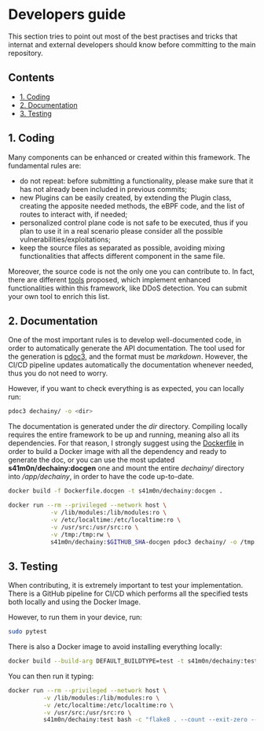 # Developers guide

This section tries to point out most of the best practises and tricks that internat and external developers should know before committing to the main repository.

## Contents

- [1. Coding](#1-coding)
- [2. Documentation](#3-documentation)
- [3. Testing](#3-testing)

## 1. Coding

Many components can be enhanced or created within this framework. The fundamental rules are:

- do not repeat: before submitting a functionality, please make sure that it has not already been included in previous commits;
- new Plugins can be easily created, by extending the Plugin class, creating the apposite needed methods, the eBPF code, and the list of routes to interact with, if needed;
- personalized control plane code is not safe to be executed, thus if you plan to use it in a real scenario please consider all the possible vulnerabilities/exploitations;
- keep the source files as separated as possible, avoiding mixing functionalities that affects different component in the same file.

Moreover, the source code is not the only one you can contribute to. In fact, there are different [tools](../tools) proposed, which implement enhanced functionalities within this framework, like DDoS detection. You can submit your own tool to enrich this list.

## 2. Documentation

One of the most important rules is to develop well-documented code, in order to automatically generate the API documentation.
The tool used for the generation is [pdoc3](https://pypi.org/project/pdoc3/), and the format must be *markdown*. However, the CI/CD pipeline updates automatically the documentation whenever needed, thus you do not need to worry.

However, if you want to check everything is as expected, you can locally run:

```bash
pdoc3 dechainy/ -o <dir>
```

The documentation is generated under the *dir* directory. Compiling locally requires the entire framework to be up and running, meaning also all its dependencies. For that reason, I strongly suggest using the [Dockerfile](../Dockerfile.docgen) in order to build a Docker image with all the dependency and ready to generate the doc, or you can use the most updated **s41m0n/dechainy:docgen** one and mount the entire *dechainy/* directory into */app/dechainy*, in order to have the code up-to-date.

```bash
docker build -f Dockerfile.docgen -t s41m0n/dechainy:docgen .
```

```bash
docker run --rm --privileged --network host \
            -v /lib/modules:/lib/modules:ro \
            -v /etc/localtime:/etc/localtime:ro \
            -v /usr/src:/usr/src:ro \
            -v /tmp:/tmp:rw \
            s41m0n/dechainy:$GITHUB_SHA-docgen pdoc3 dechainy/ -o /tmp
```

## 3. Testing

When contributing, it is extremely important to test your implementation. There is a GitHub pipeline for CI/CD which
performs all the specified tests both locally and using the Docker Image.

However, to run them in your device, run:

```bash
sudo pytest
```

There is also a Docker image to avoid installing everything locally:

```bash
docker build --build-arg DEFAULT_BUILDTYPE=test -t s41m0n/dechainy:test .
```

You can then run it typing:

```bash
docker run --rm --privileged --network host \
          -v /lib/modules:/lib/modules:ro \
          -v /etc/localtime:/etc/localtime:ro \
          -v /usr/src:/usr/src:ro \
          s41m0n/dechainy:test bash -c "flake8 . --count --exit-zero --max-complexity=13 --max-line-length=127 --statistics && pytest"
```